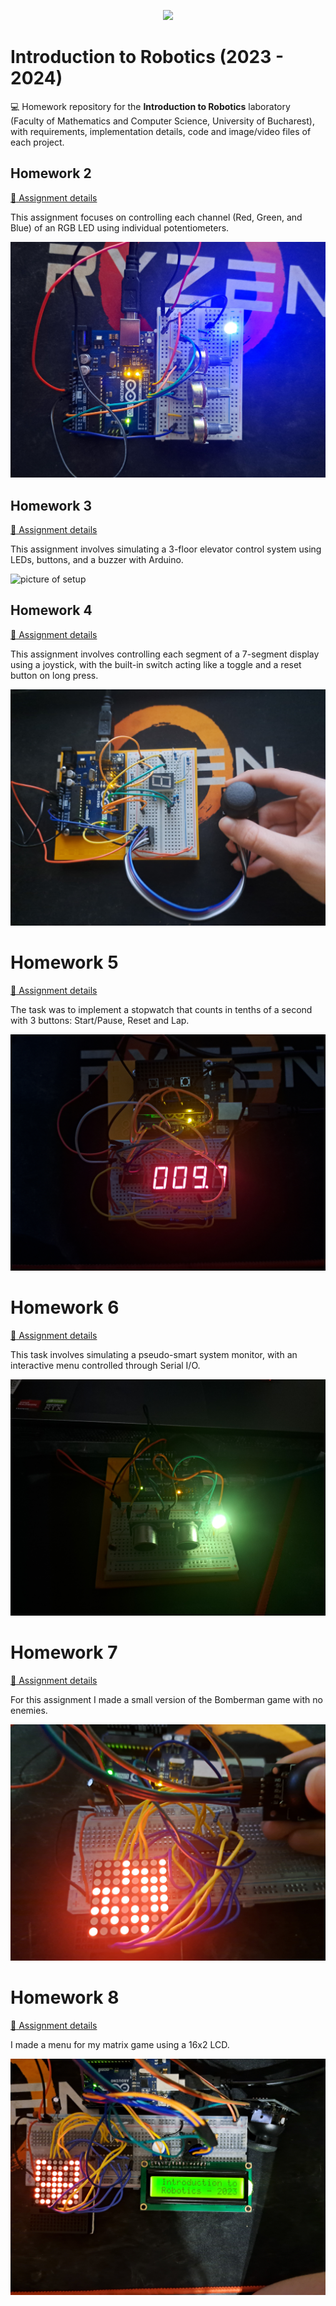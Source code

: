 <p align="center">
  <img src="https://media0.giphy.com/media/tT2FEbKu63KxdFubmY/giphy.gif" />
</p>

# Introduction to Robotics (2023 - 2024)

:computer: Homework repository for the **Introduction to Robotics** laboratory (Faculty of Mathematics and Computer Science, University of Bucharest), with requirements, implementation details, code and image/video files of each project.



## Homework 2

[:page_facing_up: Assignment details](Homework_02/Homework_02.md)

This assignment focuses on controlling each channel (Red, Green, and Blue) of an RGB LED using individual potentiometers.

![picture of setup](/Homework_02/setup.jpg)

## Homework 3

[:page_facing_up: Assignment details](Homework_03/Homework_03.md)

This assignment involves simulating a 3-floor elevator control system using LEDs, buttons, and a buzzer with Arduino.

![picture of setup](/Homework_03/setup.jpg)

## Homework 4

[:page_facing_up: Assignment details](Homework_04/Homework_04.md)

This assignment involves controlling each segment of a 7-segment display using a joystick, with the built-in switch acting like a toggle and a reset button on long press.

![picture of setup](/Homework_04/setup.jpg)

# Homework 5

[:page_facing_up: Assignment details](Homework_05/Homework_05.md)

The task was to implement a stopwatch that counts in tenths of a second with 3 buttons: Start/Pause, Reset and Lap.

![picture of setup](/Homework_05/setup.jpg)

# Homework 6

[:page_facing_up: Assignment details](Homework_06/Homework_06.md)

This task involves simulating a pseudo-smart system monitor, with an interactive menu controlled through Serial I/O.

![picture of setup](/Homework_06/setup.jpg)

# Homework 7

[:page_facing_up: Assignment details](Homework_07/Homework_07.md)

For this assignment I made a small version of the Bomberman game with no enemies.

![picture of setup](/Homework_07/setup.jpg)

# Homework 8

[:page_facing_up: Assignment details](Homework_08/Homework_08.md)

I made a menu for my matrix game using a 16x2 LCD.

![picture of setup](/Homework_08/setup.jpg)